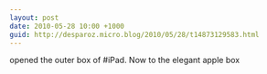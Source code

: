 ```yaml
---
layout: post
date: 2010-05-28 10:00 +1000
guid: http://desparoz.micro.blog/2010/05/28/t14873129583.html
---
```

opened the outer box of #iPad. Now to the elegant apple box
